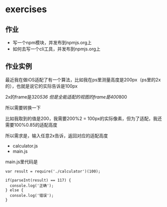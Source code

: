 # exercises

## 作业

- 写一个npm模块，并发布到npmjs.org上
- 如何去写一个cli工具，并发布到npmjs.org上

## 作业实例

最近我在做iOS适配了有一个算法，比如我在ps里测量高度是200px（ps里的2x的），也就是说它的实际告诉是100px

2x的frame是320*536
但是全能适配的视图的frame是400*800

所以需要转换一下

比如我取到的值是200，我需要200%2 = 100px的实际像素，但为了适配，我还需要100%0.85的适配高度


所以需求是，输入任意2x告诉，返回对应的适配高度

- calculator.js
- main.js

main.js里代码是

```
var result = require('./calculator')(100);

if(parseInt(result) == 117) {
  console.log('正确');
} else {
  console.log('错误');
}
```

